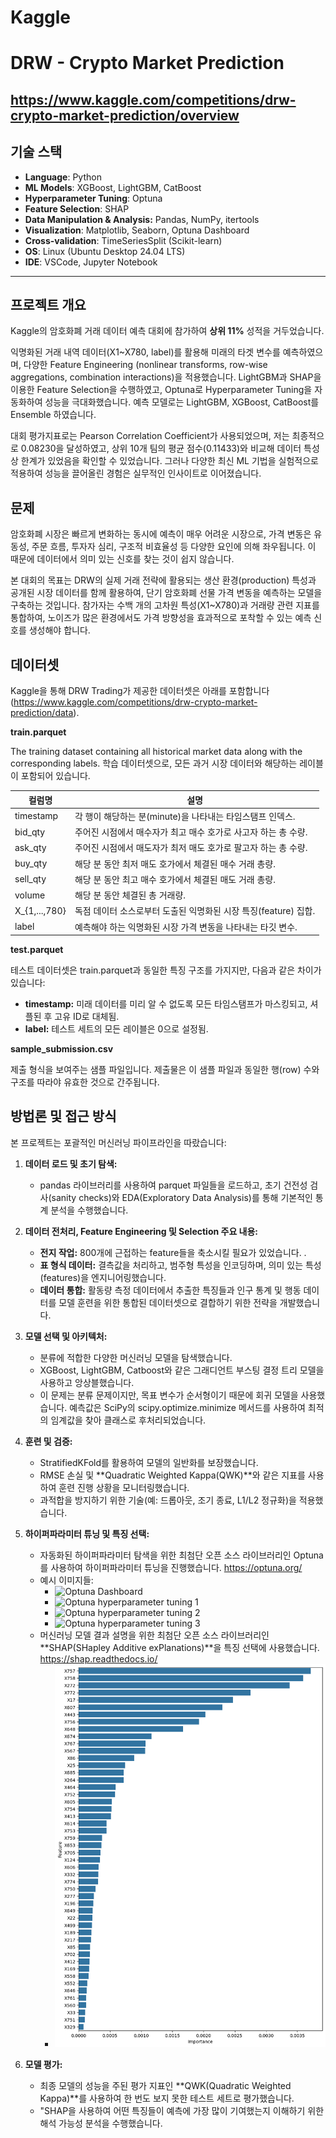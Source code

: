 # Kaggle
# DRW - Crypto Market Prediction
https://www.kaggle.com/competitions/drw-crypto-market-prediction/overview
---
## 기술 스택

* **Language**: Python
* **ML Models**: XGBoost, LightGBM, CatBoost
* **Hyperparameter Tuning**: Optuna
* **Feature Selection**: SHAP
* **Data Manipulation & Analysis:** Pandas, NumPy, itertools
* **Visualization**: Matplotlib, Seaborn, Optuna Dashboard
* **Cross-validation**: TimeSeriesSplit (Scikit-learn)
* **OS**: Linux (Ubuntu Desktop 24.04 LTS)
* **IDE**: VSCode, Jupyter Notebook
---
## 프로젝트 개요

Kaggle의 암호화폐 거래 데이터 예측 대회에 참가하여 **상위 11%** 성적을 거두었습니다.

익명화된 거래 내역 데이터(X1~X780, label)를 활용해 미래의 타겟 변수를 예측하였으며, 다양한 Feature Engineering (nonlinear transforms, row-wise aggregations, combination interactions)을 적용했습니다. LightGBM과 SHAP을 이용한 Feature Selection을 수행하였고, Optuna로 Hyperparameter Tuning을 자동화하여 성능을 극대화했습니다. 예측 모델로는 LightGBM, XGBoost, CatBoost를 Ensemble 하였습니다.

대회 평가지표로는 Pearson Correlation Coefficient가 사용되었으며, 저는 최종적으로 0.08230을 달성하였고, 상위 10개 팀의 평균 점수(0.11433)와 비교해 데이터 특성상 한계가 있었음을 확인할 수 있었습니다. 그러나 다양한 최신 ML 기법을 실험적으로 적용하여 성능을 끌어올린 경험은 실무적인 인사이트로 이어졌습니다.

## 문제

암호화폐 시장은 빠르게 변화하는 동시에 예측이 매우 어려운 시장으로, 가격 변동은 유동성, 주문 흐름, 투자자 심리, 구조적 비효율성 등 다양한 요인에 의해 좌우됩니다. 이 때문에 데이터에서 의미 있는 신호를 찾는 것이 쉽지 않습니다.

본 대회의 목표는 DRW의 실제 거래 전략에 활용되는 생산 환경(production) 특성과 공개된 시장 데이터를 함께 활용하여, 단기 암호화폐 선물 가격 변동을 예측하는 모델을 구축하는 것입니다. 참가자는 수백 개의 고차원 특성(X1~X780)과 거래량 관련 지표를 통합하여, 노이즈가 많은 환경에서도 가격 방향성을 효과적으로 포착할 수 있는 예측 신호를 생성해야 합니다.

## 데이터셋

Kaggle을 통해 DRW Trading가 제공한 데이터셋은 아래를 포함합니다 (https://www.kaggle.com/competitions/drw-crypto-market-prediction/data).

**train.parquet**

The training dataset containing all historical market data along with the corresponding labels.
학습 데이터셋으로, 모든 과거 시장 데이터와 해당하는 레이블이 포함되어 있습니다.

|컬럼명|설명|
|---|---|
|timestamp|각 행이 해당하는 분(minute)을 나타내는 타임스탬프 인덱스.|
|bid_qty|주어진 시점에서 매수자가 최고 매수 호가로 사고자 하는 총 수량.|
|ask_qty|주어진 시점에서 매도자가 최저 매도 호가로 팔고자 하는 총 수량.|
|buy_qty|해당 분 동안 최저 매도 호가에서 체결된 매수 거래 총량.|
|sell_qty|해당 분 동안 최고 매수 호가에서 체결된 매도 거래 총량.|
|volume|해당 분 동안 체결된 총 거래량.|
|X_{1,...,780}|독점 데이터 소스로부터 도출된 익명화된 시장 특징(feature) 집합.|
|label|예측해야 하는 익명화된 시장 가격 변동을 나타내는 타깃 변수.|

**test.parquet**

테스트 데이터셋은 train.parquet과 동일한 특징 구조를 가지지만, 다음과 같은 차이가 있습니다:

* **timestamp:** 미래 데이터를 미리 알 수 없도록 모든 타임스탬프가 마스킹되고, 셔플된 후 고유 ID로 대체됨.
* **label:** 테스트 세트의 모든 레이블은 0으로 설정됨.

**sample_submission.csv**

제출 형식을 보여주는 샘플 파일입니다. 제출물은 이 샘플 파일과 동일한 행(row) 수와 구조를 따라야 유효한 것으로 간주됩니다.

## 방법론 및 접근 방식

본 프로젝트는 포괄적인 머신러닝 파이프라인을 따랐습니다:

1.  **데이터 로드 및 초기 탐색:**
    * pandas 라이브러리를 사용하여 parquet 파일들을 로드하고, 초기 건전성 검사(sanity checks)와 EDA(Exploratory Data Analysis)를 통해 기본적인 통계 분석을 수행했습니다.

2.  **데이터 전처리, Feature Engineering 및 Selection 주요 내용:**
    * **전지 작업:** 800개에 근접하는 feature들을 축소시킬 필요가 있었습니다. .
    * **표 형식 데이터:** 결측값을 처리하고, 범주형 특성을 인코딩하며, 의미 있는 특성(features)을 엔지니어링했습니다.
    * **데이터 통합:** 활동량 측정 데이터에서 추출한 특징들과 인구 통계 및 행동 데이터를 모델 훈련을 위한 통합된 데이터셋으로 결합하기 위한 전략을 개발했습니다.

3.  **모델 선택 및 아키텍처:**
    * 분류에 적합한 다양한 머신러닝 모델을 탐색했습니다.
    * XGBoost, LightGBM, Catboost와 같은 그래디언트 부스팅 결정 트리 모델을 사용하고 앙상블했습니다.
    * 이 문제는 분류 문제이지만, 목표 변수가 순서형이기 때문에 회귀 모델을 사용했습니다. 예측값은 SciPy의 scipy.optimize.minimize 메서드를 사용하여 최적의 임계값을 찾아 클래스로 후처리되었습니다.

4.  **훈련 및 검증:**
    * StratifiedKFold를 활용하여 모델의 일반화를 보장했습니다.
    * RMSE 손실 및 **Quadratic Weighted Kappa(QWK)**와 같은 지표를 사용하여 훈련 진행 상황을 모니터링했습니다.
    * 과적합을 방지하기 위한 기술(예: 드롭아웃, 조기 종료, L1/L2 정규화)을 적용했습니다.
  
5.  **하이퍼파라미터 튜닝 및 특징 선택:**
    * 자동화된 하이퍼파라미터 탐색을 위한 최첨단 오픈 소스 라이브러리인 Optuna를 사용하여 하이퍼파라미터 튜닝을 진행했습니다. https://optuna.org/
    * 예시 이미지들:
        * ![Optuna Dashboard](<images/Screenshot from 2025-06-08 17-43-57.png>)
        * ![Optuna hyperparameter tuning 1](<images/learning_rate_optuna_visualization.png>)
        * ![Optuna hyperparameter tuning 2](<images/max_depth_optuna_visualization.png>)
        * ![Optuna hyperparameter tuning 3](<images/subsample_optuna_visualization.png>)
    * 머신러닝 모델 결과 설명을 위한 최첨단 오픈 소스 라이브러리인 **SHAP(SHapley Additive exPlanations)**을 특징 선택에 사용했습니다. https://shap.readthedocs.io/
        * ![SHAP feature importance](<images/feature_importance.png>)

6.  **모델 평가:**
    * 최종 모델의 성능을 주된 평가 지표인 **QWK(Quadratic Weighted Kappa)**를 사용하여 한 번도 보지 못한 테스트 세트로 평가했습니다.
    * "SHAP을 사용하여 어떤 특징들이 예측에 가장 많이 기여했는지 이해하기 위한 해석 가능성 분석을 수행했습니다.


















